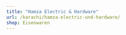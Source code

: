 ```yaml
---
title: "Hamza Electric & Hardware"
url: /karachi/hamza-electric-und-hardware/
shop: Eisenwaren
---
```

